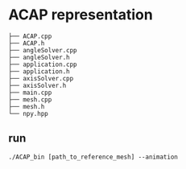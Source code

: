 # ACAP representation
```
├── ACAP.cpp
├── ACAP.h
├── angleSolver.cpp
├── angleSolver.h
├── application.cpp
├── application.h
├── axisSolver.cpp
├── axisSolver.h
├── main.cpp
├── mesh.cpp
├── mesh.h
└── npy.hpp
```

## run
```
./ACAP_bin [path_to_reference_mesh] --animation
```